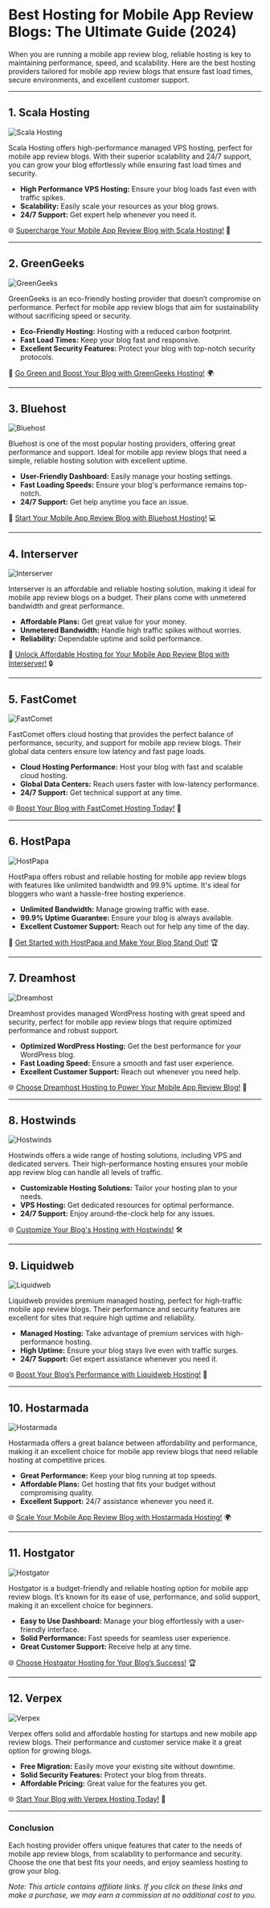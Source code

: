 # Best Hosting for Mobile App Review Blogs: The Ultimate Guide (2024)

When you are running a mobile app review blog, reliable hosting is key to maintaining performance, speed, and scalability. Here are the best hosting providers tailored for mobile app review blogs that ensure fast load times, secure environments, and excellent customer support.

---

## 1. Scala Hosting

![Scala Hosting](https://i.imgur.com/uJ5JIK3.png "Scala Web Hosting")

Scala Hosting offers high-performance managed VPS hosting, perfect for mobile app review blogs. With their superior scalability and 24/7 support, you can grow your blog effortlessly while ensuring fast load times and security.

- **High Performance VPS Hosting:** Ensure your blog loads fast even with traffic spikes.
- **Scalability:** Easily scale your resources as your blog grows.
- **24/7 Support:** Get expert help whenever you need it.

🌐 [Supercharge Your Mobile App Review Blog with Scala Hosting!](https://snipitx.com/scala-jy) 🚀

---

## 2. GreenGeeks

![GreenGeeks](https://i.imgur.com/eEwuntu.jpg "GreenGeeks Hosting")

GreenGeeks is an eco-friendly hosting provider that doesn’t compromise on performance. Perfect for mobile app review blogs that aim for sustainability without sacrificing speed or security.

- **Eco-Friendly Hosting:** Hosting with a reduced carbon footprint.
- **Fast Load Times:** Keep your blog fast and responsive.
- **Excellent Security Features:** Protect your blog with top-notch security protocols.

🌱 [Go Green and Boost Your Blog with GreenGeeks Hosting!](https://snipitx.com/greengeeks-jy) 🌍

---

## 3. Bluehost

![Bluehost](https://i.imgur.com/PasFF9E.jpeg "Bluehost Hosting")

Bluehost is one of the most popular hosting providers, offering great performance and support. Ideal for mobile app review blogs that need a simple, reliable hosting solution with excellent uptime.

- **User-Friendly Dashboard:** Easily manage your hosting settings.
- **Fast Loading Speeds:** Ensure your blog's performance remains top-notch.
- **24/7 Support:** Get help anytime you face an issue.

🚀 [Start Your Mobile App Review Blog with Bluehost Hosting!](https://snipitx.com/bluehost-jy) 💻

---

## 4. Interserver

![Interserver](https://i.imgur.com/OM5dOEW.jpeg "Interserver Hosting")

Interserver is an affordable and reliable hosting solution, making it ideal for mobile app review blogs on a budget. Their plans come with unmetered bandwidth and great performance.

- **Affordable Plans:** Get great value for your money.
- **Unmetered Bandwidth:** Handle high traffic spikes without worries.
- **Reliability:** Dependable uptime and solid performance.

💸 [Unlock Affordable Hosting for Your Mobile App Review Blog with Interserver!](https://snipitx.com/interserver-jy) 🔒

---

## 5. FastComet

![FastComet](https://i.imgur.com/7qgXuWp.png "FastComet Hosting")

FastComet offers cloud hosting that provides the perfect balance of performance, security, and support for mobile app review blogs. Their global data centers ensure low latency and fast page loads.

- **Cloud Hosting Performance:** Host your blog with fast and scalable cloud hosting.
- **Global Data Centers:** Reach users faster with low-latency performance.
- **24/7 Support:** Get technical support at any time.

🌐 [Boost Your Blog with FastComet Hosting Today!](https://snipitx.com/fastcomet-jy) 🚀

---

## 6. HostPapa

![HostPapa](https://i.imgur.com/ouDTkvl.jpeg "HostPapa Hosting")

HostPapa offers robust and reliable hosting for mobile app review blogs with features like unlimited bandwidth and 99.9% uptime. It's ideal for bloggers who want a hassle-free hosting experience.

- **Unlimited Bandwidth:** Manage growing traffic with ease.
- **99.9% Uptime Guarantee:** Ensure your blog is always available.
- **Excellent Customer Support:** Reach out for help any time of the day.

🌟 [Get Started with HostPapa and Make Your Blog Stand Out!](https://snipitx.com/hostpapa-jy) 🏆

---

## 7. Dreamhost

![Dreamhost](https://i.imgur.com/rXIg8ip.jpeg "Dreamhost Hosting")

Dreamhost provides managed WordPress hosting with great speed and security, perfect for mobile app review blogs that require optimized performance and robust support.

- **Optimized WordPress Hosting:** Get the best performance for your WordPress blog.
- **Fast Loading Speed:** Ensure a smooth and fast user experience.
- **Excellent Customer Support:** Reach out whenever you need help.

🌐 [Choose Dreamhost Hosting to Power Your Mobile App Review Blog!](https://snipitx.com/dreamhost-jy) 🚀

---

## 8. Hostwinds

![Hostwinds](https://i.imgur.com/53aSNXx.jpeg "Hostwinds Hosting")

Hostwinds offers a wide range of hosting solutions, including VPS and dedicated servers. Their high-performance hosting ensures your mobile app review blog can handle all levels of traffic.

- **Customizable Hosting Solutions:** Tailor your hosting plan to your needs.
- **VPS Hosting:** Get dedicated resources for optimal performance.
- **24/7 Support:** Enjoy around-the-clock help for any issues.

🌐 [Customize Your Blog's Hosting with Hostwinds!](https://snipitx.com/hostwinds-jy) 🛠️

---

## 9. Liquidweb

![Liquidweb](https://i.imgur.com/4IvT9SC.jpeg "Liquidweb Hosting")

Liquidweb provides premium managed hosting, perfect for high-traffic mobile app review blogs. Their performance and security features are excellent for sites that require high uptime and reliability.

- **Managed Hosting:** Take advantage of premium services with high-performance hosting.
- **High Uptime:** Ensure your blog stays live even with traffic surges.
- **24/7 Support:** Get expert assistance whenever you need it.

🌐 [Boost Your Blog’s Performance with Liquidweb Hosting!](https://snipitx.com/liquidweb-jy) 💼

---

## 10. Hostarmada

![Hostarmada](https://i.imgur.com/KFbdf3o.jpeg "Hostarmada Hosting")

Hostarmada offers a great balance between affordability and performance, making it an excellent choice for mobile app review blogs that need reliable hosting at competitive prices.

- **Great Performance:** Keep your blog running at top speeds.
- **Affordable Plans:** Get hosting that fits your budget without compromising quality.
- **Excellent Support:** 24/7 assistance whenever you need it.

🌐 [Scale Your Mobile App Review Blog with Hostarmada Hosting!](https://snipitx.com/hostarmada-jy) 🌍

---

## 11. Hostgator

![Hostgator](https://i.imgur.com/BcVkH57.jpeg "Hostgator Hosting")

Hostgator is a budget-friendly and reliable hosting option for mobile app review blogs. It’s known for its ease of use, performance, and solid support, making it an excellent choice for beginners.

- **Easy to Use Dashboard:** Manage your blog effortlessly with a user-friendly interface.
- **Solid Performance:** Fast speeds for seamless user experience.
- **Great Customer Support:** Receive help at any time.

🌐 [Choose Hostgator Hosting for Your Blog’s Success!](https://snipitx.com/hostgator-jy) 🏆

---

## 12. Verpex

![Verpex](https://i.imgur.com/6x5LhiS.jpeg "Verpex Hosting")

Verpex offers solid and affordable hosting for startups and new mobile app review blogs. Their performance and customer service make it a great option for growing blogs.

- **Free Migration:** Easily move your existing site without downtime.
- **Solid Security Features:** Protect your blog from threats.
- **Affordable Pricing:** Great value for the features you get.

🌐 [Start Your Blog with Verpex Hosting Today!](https://snipitx.com/verpex-jy) 🚀

---

### Conclusion

Each hosting provider offers unique features that cater to the needs of mobile app review blogs, from scalability to performance and security. Choose the one that best fits your needs, and enjoy seamless hosting to grow your blog.

*Note: This article contains affiliate links. If you click on these links and make a purchase, we may earn a commission at no additional cost to you.*
